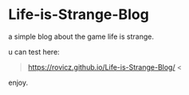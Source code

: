# Life-is-Strange-Blog
a simple blog about the game life is strange.

u can test here:

> https://rovicz.github.io/Life-is-Strange-Blog/ <

enjoy.
